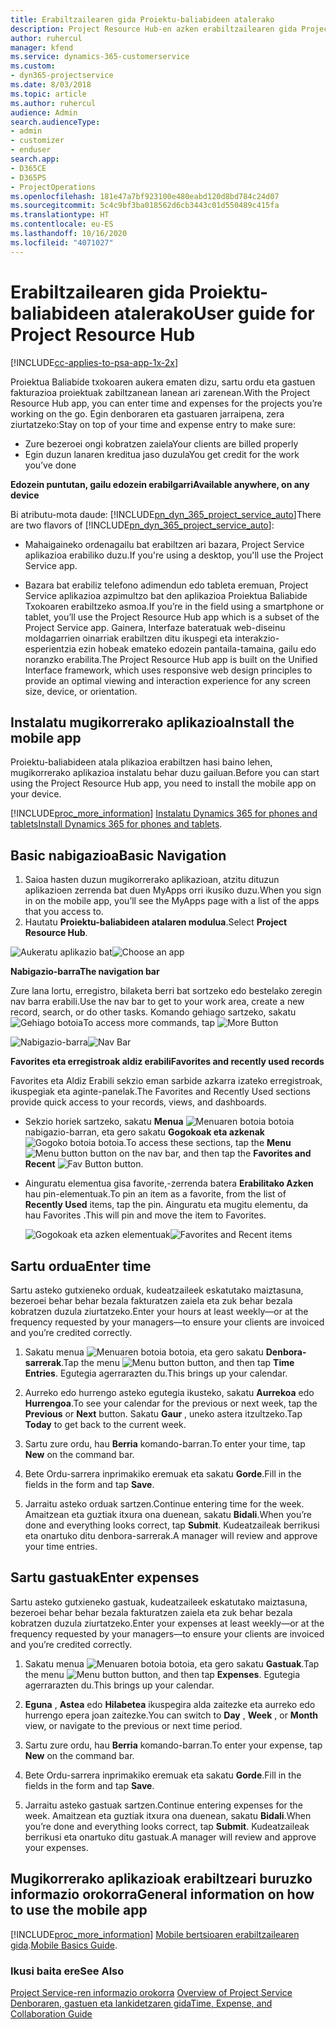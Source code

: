 ```yaml
---
title: Erabiltzailearen gida Proiektu-baliabideen atalerako
description: Project Resource Hub-en azken erabiltzailearen gida Project Service-rako
author: ruhercul
manager: kfend
ms.service: dynamics-365-customerservice
ms.custom:
- dyn365-projectservice
ms.date: 8/03/2018
ms.topic: article
ms.author: ruhercul
audience: Admin
search.audienceType:
- admin
- customizer
- enduser
search.app:
- D365CE
- D365PS
- ProjectOperations
ms.openlocfilehash: 181e47a7bf923100e480eabd120d8bd784c24d07
ms.sourcegitcommit: 5c4c9bf3ba018562d6cb3443c01d550489c415fa
ms.translationtype: HT
ms.contentlocale: eu-ES
ms.lasthandoff: 10/16/2020
ms.locfileid: "4071027"
---
```

# <a name="user-guide-for-project-resource-hub"></a><span data-ttu-id="c38e3-103">Erabiltzailearen gida Proiektu-baliabideen atalerako</span><span class="sxs-lookup"><span data-stu-id="c38e3-103">User guide for Project Resource Hub</span></span>

[!INCLUDE[cc-applies-to-psa-app-1x-2x](../includes/cc-applies-to-psa-app-1x-2x.md)]

<span data-ttu-id="c38e3-104">Proiektua Baliabide txokoaren aukera ematen dizu, sartu ordu eta gastuen fakturazioa proiektuak zabiltzanean lanean ari zarenean.</span><span class="sxs-lookup"><span data-stu-id="c38e3-104">With the Project Resource Hub app, you can enter time and expenses for the projects you’re working on the go.</span></span> <span data-ttu-id="c38e3-105">Egin denboraren eta gastuaren jarraipena, zera ziurtatzeko:</span><span class="sxs-lookup"><span data-stu-id="c38e3-105">Stay on top of your time and expense entry to make sure:</span></span>

- <span data-ttu-id="c38e3-106">Zure bezeroei ongi kobratzen zaiela</span><span class="sxs-lookup"><span data-stu-id="c38e3-106">Your clients are billed properly</span></span>
- <span data-ttu-id="c38e3-107">Egin duzun lanaren kreditua jaso duzula</span><span class="sxs-lookup"><span data-stu-id="c38e3-107">You get credit for the work you’ve done</span></span>

<span data-ttu-id="c38e3-108">**Edozein puntutan, gailu edozein erabilgarri**</span><span class="sxs-lookup"><span data-stu-id="c38e3-108">**Available anywhere, on any device**</span></span>

<span data-ttu-id="c38e3-109">Bi atributu-mota daude: [!INCLUDE[pn_dyn_365_project_service_auto](../includes/pn-dyn-365-project-service-auto.md)]</span><span class="sxs-lookup"><span data-stu-id="c38e3-109">There are two flavors of [!INCLUDE[pn_dyn_365_project_service_auto](../includes/pn-dyn-365-project-service-auto.md)]:</span></span> 

- <span data-ttu-id="c38e3-110">Mahaigaineko ordenagailu bat erabiltzen ari bazara, Project Service aplikazioa erabiliko duzu.</span><span class="sxs-lookup"><span data-stu-id="c38e3-110">If you're using a desktop, you'll use the Project Service app.</span></span> 

- <span data-ttu-id="c38e3-111">Bazara bat erabiliz telefono adimendun edo tableta eremuan, Project Service aplikazioa azpimultzo bat den aplikazioa Proiektua Baliabide Txokoaren erabiltzeko asmoa.</span><span class="sxs-lookup"><span data-stu-id="c38e3-111">If you’re in the field using a smartphone or tablet, you’ll use the Project Resource Hub app which is a subset of the Project Service  app.</span></span> <span data-ttu-id="c38e3-112">Gainera, Interfaze bateratuak web-diseinu moldagarrien oinarriak erabiltzen ditu ikuspegi eta interakzio-esperientzia ezin hobeak emateko edozein pantaila-tamaina, gailu edo noranzko erabilita.</span><span class="sxs-lookup"><span data-stu-id="c38e3-112">The Project Resource Hub app is built on the Unified Interface framework, which uses responsive web design principles to provide an optimal viewing and interaction experience for any screen size, device, or orientation.</span></span> 


## <a name="install-the-mobile-app"></a><span data-ttu-id="c38e3-113">Instalatu mugikorrerako aplikazioa</span><span class="sxs-lookup"><span data-stu-id="c38e3-113">Install the mobile app</span></span>
<span data-ttu-id="c38e3-114">Proiektu-baliabideen atala plikazioa erabiltzen hasi baino lehen, mugikorrerako aplikazioa instalatu behar duzu gailuan.</span><span class="sxs-lookup"><span data-stu-id="c38e3-114">Before you can start using the Project Resource Hub app, you need to install the mobile app on your device.</span></span> 

[!INCLUDE[proc_more_information](../includes/proc-more-information.md)] <span data-ttu-id="c38e3-115">[Instalatu Dynamics 365 for phones and tablets](https://docs.microsoft.com/dynamics365/mobile-app/install-dynamics-365-for-phones-and-tablets)</span><span class="sxs-lookup"><span data-stu-id="c38e3-115">[Install Dynamics 365 for phones and tablets](https://docs.microsoft.com/dynamics365/mobile-app/install-dynamics-365-for-phones-and-tablets).</span></span>

## <a name="basic-navigation"></a><span data-ttu-id="c38e3-116">Basic nabigazioa</span><span class="sxs-lookup"><span data-stu-id="c38e3-116">Basic Navigation</span></span>
1.  <span data-ttu-id="c38e3-117">Saioa hasten duzun mugikorrerako aplikazioan, atzitu dituzun aplikazioen zerrenda bat duen MyApps orri ikusiko duzu.</span><span class="sxs-lookup"><span data-stu-id="c38e3-117">When you sign in on the mobile app, you’ll see the MyApps page with a list of the apps that you access to.</span></span> 
2.  <span data-ttu-id="c38e3-118">Hautatu **Proiektu-baliabideen atalaren modulua**.</span><span class="sxs-lookup"><span data-stu-id="c38e3-118">Select **Project Resource Hub**.</span></span>

<span data-ttu-id="c38e3-119">![Aukeratu aplikazio bat](media/chooseApp_1.png "Aukeratu aplikazio bat")</span><span class="sxs-lookup"><span data-stu-id="c38e3-119">![Choose an app](media/chooseApp_1.png "Choose an app")</span></span>

<span data-ttu-id="c38e3-120">**Nabigazio-barra**</span><span class="sxs-lookup"><span data-stu-id="c38e3-120">**The navigation bar**</span></span>

<span data-ttu-id="c38e3-121">Zure lana lortu, erregistro, bilaketa berri bat sortzeko edo bestelako zeregin nav barra erabili.</span><span class="sxs-lookup"><span data-stu-id="c38e3-121">Use the nav bar to get to your work area, create a new record, search, or do other tasks.</span></span> <span data-ttu-id="c38e3-122">Komando gehiago sartzeko, sakatu ![Gehiago botoia](media/MoreButton.png "Gehiago botoia")</span><span class="sxs-lookup"><span data-stu-id="c38e3-122">To access more commands, tap ![More Button](media/MoreButton.png "More Button")</span></span>

<span data-ttu-id="c38e3-123">![Nabigazio-barra](media/NavBar_2.png "Nabigazio-barra")</span><span class="sxs-lookup"><span data-stu-id="c38e3-123">![Nav Bar](media/NavBar_2.png "Nav Bar")</span></span>

<span data-ttu-id="c38e3-124">**Favorites eta erregistroak aldiz erabili**</span><span class="sxs-lookup"><span data-stu-id="c38e3-124">**Favorites and recently used records**</span></span>

<span data-ttu-id="c38e3-125">Favorites eta Aldiz Erabili sekzio eman sarbide azkarra izateko erregistroak, ikuspegiak eta aginte-panelak.</span><span class="sxs-lookup"><span data-stu-id="c38e3-125">The Favorites and Recently Used sections provide quick access to your records, views, and dashboards.</span></span> 

- <span data-ttu-id="c38e3-126">Sekzio horiek sartzeko, sakatu **Menua** ![Menuaren botoia](media/MenuButton.png "Menua botoia") botoia nabigazio-barran, eta gero sakatu **Gogokoak eta azkenak** ![Gogoko botoia](media/FavButton.png "Gogokoak botoia") botoia.</span><span class="sxs-lookup"><span data-stu-id="c38e3-126">To access these sections, tap the **Menu** ![Menu button](media/MenuButton.png "Menu button") button on the nav bar, and then tap the **Favorites and Recent** ![Fav Button](media/FavButton.png "Fav Button") button.</span></span>

- <span data-ttu-id="c38e3-127">Ainguratu elementua gisa favorite,-zerrenda batera **Erabilitako Azken** hau pin-elementuak.</span><span class="sxs-lookup"><span data-stu-id="c38e3-127">To pin an item as a favorite, from the list of **Recently Used** items, tap the pin.</span></span> <span data-ttu-id="c38e3-128">Ainguratu eta mugitu elementu, da hau Favorites .</span><span class="sxs-lookup"><span data-stu-id="c38e3-128">This will pin and move the item to Favorites.</span></span>

  <span data-ttu-id="c38e3-129">![Gogokoak eta azken elementuak](media/Favs_3.png "Gogokoak eta azken elementuak")</span><span class="sxs-lookup"><span data-stu-id="c38e3-129">![Favorites and Recent items](media/Favs_3.png "Favorites and Recent items")</span></span>
 
## <a name="enter-time"></a><span data-ttu-id="c38e3-130">Sartu ordua</span><span class="sxs-lookup"><span data-stu-id="c38e3-130">Enter time</span></span>
<span data-ttu-id="c38e3-131">Sartu asteko gutxieneko orduak, kudeatzaileek eskatutako maiztasuna, bezeroei behar behar bezala fakturatzen zaiela eta zuk behar bezala kobratzen duzula ziurtatzeko.</span><span class="sxs-lookup"><span data-stu-id="c38e3-131">Enter your hours at least weekly—or at the frequency requested by your managers—to ensure your clients are invoiced and you’re credited correctly.</span></span>

1. <span data-ttu-id="c38e3-132">Sakatu menua ![Menuaren botoia](media/MenuButton.png "Menua botoia") botoia, eta gero sakatu **Denbora-sarrerak**.</span><span class="sxs-lookup"><span data-stu-id="c38e3-132">Tap the menu ![Menu button](media/MenuButton.png "Menu button") button, and then tap **Time Entries**.</span></span> <span data-ttu-id="c38e3-133">Egutegia agerrarazten du.</span><span class="sxs-lookup"><span data-stu-id="c38e3-133">This brings up your calendar.</span></span>

2. <span data-ttu-id="c38e3-134">Aurreko edo hurrengo asteko egutegia ikusteko, sakatu **Aurrekoa** edo **Hurrengoa**.</span><span class="sxs-lookup"><span data-stu-id="c38e3-134">To see your calendar for the previous or next week, tap the **Previous** or **Next** button.</span></span> <span data-ttu-id="c38e3-135">Sakatu **Gaur** , uneko astera itzultzeko.</span><span class="sxs-lookup"><span data-stu-id="c38e3-135">Tap **Today** to get back to the current week.</span></span>

3. <span data-ttu-id="c38e3-136">Sartu zure ordu, hau **Berria** komando-barran.</span><span class="sxs-lookup"><span data-stu-id="c38e3-136">To enter your time, tap **New** on the command bar.</span></span> 

4. <span data-ttu-id="c38e3-137">Bete Ordu-sarrera inprimakiko eremuak eta sakatu **Gorde**.</span><span class="sxs-lookup"><span data-stu-id="c38e3-137">Fill in the fields in the form and tap **Save**.</span></span>

5. <span data-ttu-id="c38e3-138">Jarraitu asteko orduak sartzen.</span><span class="sxs-lookup"><span data-stu-id="c38e3-138">Continue entering time for the week.</span></span> <span data-ttu-id="c38e3-139">Amaitzean eta guztiak itxura ona duenean, sakatu **Bidali**.</span><span class="sxs-lookup"><span data-stu-id="c38e3-139">When you’re done and everything looks correct, tap **Submit**.</span></span> <span data-ttu-id="c38e3-140">Kudeatzaileak berrikusi eta onartuko ditu denbora-sarrerak.</span><span class="sxs-lookup"><span data-stu-id="c38e3-140">A manager will review and approve your time entries.</span></span>

## <a name="enter-expenses"></a><span data-ttu-id="c38e3-141">Sartu gastuak</span><span class="sxs-lookup"><span data-stu-id="c38e3-141">Enter expenses</span></span> 
<span data-ttu-id="c38e3-142">Sartu asteko gutxieneko gastuak, kudeatzaileek eskatutako maiztasuna, bezeroei behar behar bezala fakturatzen zaiela eta zuk behar bezala kobratzen duzula ziurtatzeko.</span><span class="sxs-lookup"><span data-stu-id="c38e3-142">Enter your expenses at least weekly—or at the frequency requested by your managers—to ensure your clients are invoiced and you’re credited correctly.</span></span>

1. <span data-ttu-id="c38e3-143">Sakatu menua ![Menuaren botoia](media/MenuButton.png "Menua botoia") botoia, eta gero sakatu **Gastuak**.</span><span class="sxs-lookup"><span data-stu-id="c38e3-143">Tap the menu ![Menu button](media/MenuButton.png "Menu button") button, and then tap **Expenses**.</span></span> <span data-ttu-id="c38e3-144">Egutegia agerrarazten du.</span><span class="sxs-lookup"><span data-stu-id="c38e3-144">This brings up your calendar.</span></span>

2. <span data-ttu-id="c38e3-145">**Eguna** , **Astea** edo **Hilabetea** ikuspegira alda zaitezke eta aurreko edo hurrengo epera joan zaitezke.</span><span class="sxs-lookup"><span data-stu-id="c38e3-145">You can switch to **Day** , **Week** , or **Month** view, or navigate to the previous or next time period.</span></span> 

3. <span data-ttu-id="c38e3-146">Sartu zure ordu, hau **Berria** komando-barran.</span><span class="sxs-lookup"><span data-stu-id="c38e3-146">To enter your expense, tap **New** on the command bar.</span></span> 

4. <span data-ttu-id="c38e3-147">Bete Ordu-sarrera inprimakiko eremuak eta sakatu **Gorde**.</span><span class="sxs-lookup"><span data-stu-id="c38e3-147">Fill in the fields in the form and tap **Save**.</span></span>

5. <span data-ttu-id="c38e3-148">Jarraitu asteko gastuak sartzen.</span><span class="sxs-lookup"><span data-stu-id="c38e3-148">Continue entering expenses for the week.</span></span> <span data-ttu-id="c38e3-149">Amaitzean eta guztiak itxura ona duenean, sakatu **Bidali**.</span><span class="sxs-lookup"><span data-stu-id="c38e3-149">When you’re done and everything looks correct, tap **Submit**.</span></span> <span data-ttu-id="c38e3-150">Kudeatzaileak berrikusi eta onartuko ditu gastuak.</span><span class="sxs-lookup"><span data-stu-id="c38e3-150">A manager will review and approve your expenses.</span></span>

## <a name="general-information-on-how-to-use-the-mobile-app"></a><span data-ttu-id="c38e3-151">Mugikorrerako aplikazioak erabiltzeari buruzko informazio orokorra</span><span class="sxs-lookup"><span data-stu-id="c38e3-151">General information on how to use the mobile app</span></span> 
[!INCLUDE[proc_more_information](../includes/proc-more-information.md)] <span data-ttu-id="c38e3-152">[Mobile bertsioaren erabiltzailearen gida](https://docs.microsoft.com/dynamics365/mobile-app/dynamics-365-phones-tablets-users-guide).</span><span class="sxs-lookup"><span data-stu-id="c38e3-152">[Mobile Basics Guide](https://docs.microsoft.com/dynamics365/mobile-app/dynamics-365-phones-tablets-users-guide).</span></span>

### <a name="see-also"></a><span data-ttu-id="c38e3-153">Ikusi baita ere</span><span class="sxs-lookup"><span data-stu-id="c38e3-153">See Also</span></span>  
 <span data-ttu-id="c38e3-154">[Project Service-ren informazio orokorra](../psa/overview.md) </span><span class="sxs-lookup"><span data-stu-id="c38e3-154">[Overview of Project Service](../psa/overview.md) </span></span>  
 [<span data-ttu-id="c38e3-155">Denboraren, gastuen eta lankidetzaren gida</span><span class="sxs-lookup"><span data-stu-id="c38e3-155">Time, Expense, and Collaboration Guide</span></span>](../psa/time-expense-collaboration-guide.md)   
 
